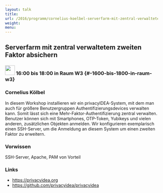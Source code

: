 ```yaml
---
layout: talk
title:
url: /2016/programm/cornelius-koelbel-serverfarm-mit-zentral-verwaltetem-zweiten-faktor-absichern/
weight:
menu:
---
```

## Serverfarm mit zentral verwaltetem zweiten Faktor absichern

### <img height = "32" src="../../../images/workshop.svg"> 16:00 bis 18:00 in Raum W3 {#-1600-bis-1800-in-raum-w3}

### Cornelius Kölbel

In diesem Workshop installieren wir ein privacyIDEA-System, mit dem man auch für größere Benutzergruppen Authentifizierungsdevices verwalten kann. Somit lässt sich eine Mehr-Faktor-Authentifizierung zentral verwalten. Benutzer können sich mit Smartphones, OTP-Token, Yubikeys und vielen anderen, zusätzlichen Objekten anmelden. Wir konfigurieren exemplarisch einen SSH-Server, um die Anmeldung an diesem System um einen zweiten Faktor zu erweitern. 

### Vorwissen

SSH-Server, Apache, PAM von Vorteil

### Links

- <a href="https://privacyidea.org" target="_blank">https://privacyidea.org</a>
- <a href="https://github.com/privacyidea/privacyidea" target="_blank">https://github.com/privacyidea/privacyidea</a>
